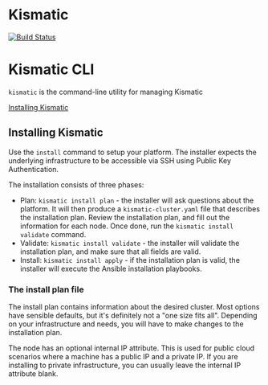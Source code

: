 # Kismatic
[![Build Status](https://snap-ci.com/On8xdVQV0xY5VXICf0Fx0Vq7fVMDUAfU6JFc8Wtt94A/build_image)](https://snap-ci.com/apprenda/kismatic-platform/branch/master)



# Kismatic CLI
`kismatic` is the command-line utility for managing Kismatic

[Installing Kismatic](docs/INSTALL.md)

## Installing Kismatic
Use the `install` command to setup your platform. The installer expects the underlying infrastructure to be accessible via SSH using Public Key Authentication.

The installation consists of three phases:
* Plan: `kismatic install plan` - the installer will ask questions about the platform. It will then produce a `kismatic-cluster.yaml` file that
describes the installation plan. Review the installation plan, and fill out the information for each node. Once done, run the `kismatic install validate` command.
* Validate: `kismatic install validate` - the installer will validate the installation plan, and make sure that all fields are valid.
* Install: `kismatic install apply` - if the installation plan is valid, the installer will execute the Ansible installation playbooks.

### The install plan file
The install plan contains information about the desired cluster. Most options have sensible defaults, but it's definitely not a "one size fits all".
Depending on your infrastructure and needs, you will have to make changes to the installation plan.

The node has an optional internal IP attribute. This is used for public cloud scenarios where a machine has a public IP and a private IP.
If you are installing to private infrastructure, you can usually leave the internal IP attribute blank.